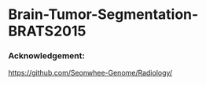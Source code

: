 # Brain-Tumor-Segmentation-BRATS2015

### Acknowledgement:
https://github.com/Seonwhee-Genome/Radiology/
